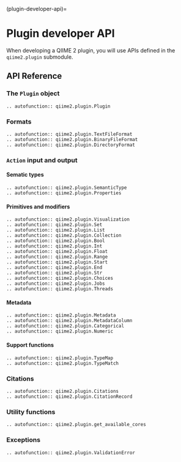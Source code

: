 (plugin-developer-api)=
# Plugin developer API

When developing a QIIME 2 plugin, you will use APIs defined in the `qiime2.plugin` submodule. 

## API Reference

### The `Plugin` object
```{eval-rst}
.. autofunction:: qiime2.plugin.Plugin
```

### Formats
```{eval-rst}
.. autofunction:: qiime2.plugin.TextFileFormat
.. autofunction:: qiime2.plugin.BinaryFileFormat
.. autofunction:: qiime2.plugin.DirectoryFormat
```

### `Action` input and output

#### Sematic types
```{eval-rst}
.. autofunction:: qiime2.plugin.SemanticType
.. autofunction:: qiime2.plugin.Properties
```

#### Primitives and modifiers
```{eval-rst}
.. autofunction:: qiime2.plugin.Visualization
.. autofunction:: qiime2.plugin.Set
.. autofunction:: qiime2.plugin.List
.. autofunction:: qiime2.plugin.Collection
.. autofunction:: qiime2.plugin.Bool
.. autofunction:: qiime2.plugin.Int
.. autofunction:: qiime2.plugin.Float
.. autofunction:: qiime2.plugin.Range
.. autofunction:: qiime2.plugin.Start
.. autofunction:: qiime2.plugin.End
.. autofunction:: qiime2.plugin.Str
.. autofunction:: qiime2.plugin.Choices
.. autofunction:: qiime2.plugin.Jobs
.. autofunction:: qiime2.plugin.Threads
```

#### Metadata
```{eval-rst}
.. autofunction:: qiime2.plugin.Metadata
.. autofunction:: qiime2.plugin.MetadataColumn
.. autofunction:: qiime2.plugin.Categorical
.. autofunction:: qiime2.plugin.Numeric
```

#### Support functions
```{eval-rst}
.. autofunction:: qiime2.plugin.TypeMap
.. autofunction:: qiime2.plugin.TypeMatch
```

### Citations
```{eval-rst}
.. autofunction:: qiime2.plugin.Citations
.. autofunction:: qiime2.plugin.CitationRecord
```

### Utility functions
```{eval-rst}
.. autofunction:: qiime2.plugin.get_available_cores
```

### Exceptions
```{eval-rst}
.. autofunction:: qiime2.plugin.ValidationError
```